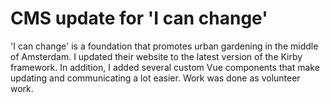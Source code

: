 <!--
  slug: icc
  type: fortpolio
  excerptNl: 'I can change' is een stichting die stadslandbouw promoot in het hart van Amsterdam. Ik heb hun website bijgewerkt naar de nieuwste versie van het Kirby-framework. Daarnaast heb ik verschillende op maat gemaakte Vue-componenten toegevoegd die voor het updaten en communiceren veel gemakkelijker maken.
Dit werk werd als vrijwilligerswerk gedaan.
  description: &hellip;
  categories: JavaScript, HTML/CSS
  tags: PHP, Kirby, JavaScript, HTML, CSS, Vue
  inCv: true
  inPortfolio: false
  dateFrom: 2021-11-01
  dateTo: 2022-11-01
-->

# CMS update for 'I can change'

'I can change' is a foundation that promotes urban gardening in the middle of Amsterdam. I updated their website to the latest version of the Kirby framework. In addition, I added several custom Vue components that make updating and communicating a lot easier.
Work was done as volunteer work.
